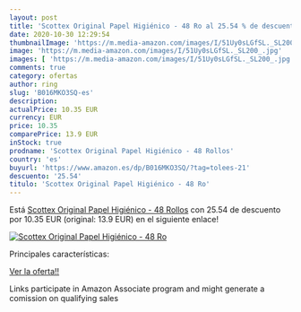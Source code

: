 ```yaml
---
layout: post
title: 'Scottex Original Papel Higiénico - 48 Ro al 25.54 % de descuento'
date: 2020-10-30 12:29:54
thumbnailImage: 'https://m.media-amazon.com/images/I/51Uy0sLGfSL._SL200_.jpg'
image: 'https://m.media-amazon.com/images/I/51Uy0sLGfSL._SL200_.jpg'
images: [ 'https://m.media-amazon.com/images/I/51Uy0sLGfSL._SL200_.jpg' ]
comments: true
category: ofertas
author: ring
slug: 'B016MKO3SQ-es'
description:
actualPrice: 10.35 EUR
currency: EUR
price: 10.35
comparePrice: 13.9 EUR
inStock: true
prodname: 'Scottex Original Papel Higiénico - 48 Rollos'
country: 'es'
buyurl: 'https://www.amazon.es/dp/B016MKO3SQ/?tag=tolees-21'
descuento: '25.54'
titulo: 'Scottex Original Papel Higiénico - 48 Ro'
---
```


Está [Scottex Original Papel Higiénico - 48 Rollos](https://www.amazon.es/dp/B016MKO3SQ/?tag=tolees-21) con 25.54 de descuento por 10.35 EUR (original: 13.9 EUR) en el siguiente enlace!

[![Scottex Original Papel Higiénico - 48 Ro](https://m.media-amazon.com/images/I/51Uy0sLGfSL._SL200_.jpg)](https://www.amazon.es/dp/B016MKO3SQ/?tag=tolees-21)

Principales características:


[Ver la oferta!!](https://www.amazon.es/dp/B016MKO3SQ/?tag=tolees-21)

Links participate in Amazon Associate program and might generate a comission on qualifying sales


